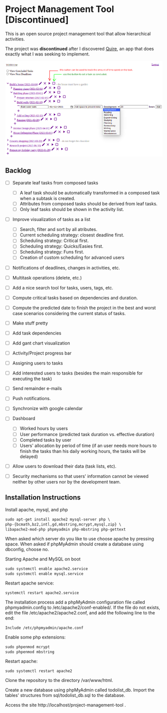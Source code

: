 # Project Management Tool [Discontinued]

This is an open source project management tool that allow hierarchical activities.

The project was **discontinued** after I discovered [Quire](https://quire.io/), an app that does exactly what I was seeking to implement.

![alt text](imgs/pm-demo.png "demo")

## Backlog

- [ ] Separate leaf tasks from composed tasks
    - [ ] A leaf task should be automatically transformed in a composed task when a subtask is created.
    - [ ] Attributes from composed tasks should be derived from leaf tasks.
    - [ ] Only leaf tasks should be shown in the activity list.
- [ ] Improve visualization of tasks as a list 
    - [ ] Search, filter and sort by all atributes.
    - [ ] Current scheduling strategy: closest deadline first.
    - [ ] Scheduling strategy: Critical first.
    - [ ] Scheduling strategy: Quicks/Easies first.
    - [ ] Scheduling strategy: Funs first.
    - [ ] Creation of custom scheduling for advanced users
- [ ] Notifications of deadlines, changes in activities, etc.
- [ ] Multitask operations (delete, etc.)
- [ ] Add a nice search tool for tasks, users, tags, etc.
- [ ] Compute critical tasks based on dependencies and duration.
- [ ] Compute the predicted date to finish the project in the best and worst case scenarios considering the current status of tasks.
- [ ] Make stuff pretty
- [ ] Add task dependencies
- [ ] Add gant chart visualization
- [ ] Activity/Project progress bar
- [ ] Assigning users to tasks
- [ ] Add interested users to tasks (besides the main responsible for executing the task)
- [ ] Send remainder e-mails
- [ ] Push notifications.
- [ ] Synchronize with google calendar
- [ ] Dashboard
    - [ ] Worked hours by users
    - [ ] User performance (predicted task duration vs. effective duration)
    - [ ] Completed tasks by user
    - [ ] Users' allocation by period of time (if an user needs more hours to finish the tasks than his daily working hours, the tasks will be delayed)
- [ ] Allow users to download their data (task lists, etc).
- [ ] Security mechanisms so that users' information cannot be viewed neither by other users nor by the development team. 


## Installation Instructions

Install apache, mysql, and php

    sudo apt-get install apache2 mysql-server php \
    php-{bcmath,bz2,intl,gd,mbstring,mcrypt,mysql,zip} \
    libapache2-mod-php phpmyadmin php-mbstring php-gettext

When asked which server do you like to use choose apache by pressing space. 
When asked if phpMyAdmin should create a database using dbconfig, choose no. 

Starting Apache and MySQL on boot

    sudo systemctl enable apache2.service
    sudo systemctl enable mysql.service

Restart apache service:

    systemctl restart apache2.service

The installation process add a phpMyAdmin configuration file called phpmyadmin.config to /etc/apache2/conf-enabled/. If the file do not exists, edit the file /etc/apache2/apache2.conf, and add the following line to the end:

    Include /etc/phpmyadmin/apache.conf

Enable some php extensions: 

    sudo phpenmod mcrypt
    sudo phpenmod mbstring
  
Restart apache:

    sudo systemctl restart apache2

Clone the repository to the directory /var/www/html. 

Create a new database using phpMyAdmin called todolist_db. 
Import the tables' structures from sql/todolist_db.sql to the database.

Access the site http://localhost/project-management-tool .


